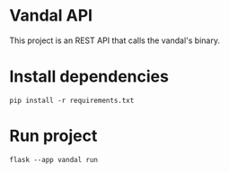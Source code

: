 # Vandal API

This project is an REST API that calls the vandal's binary.

# Install dependencies

```
pip install -r requirements.txt
```

# Run project

```
flask --app vandal run
```
